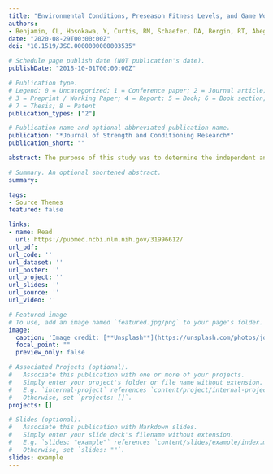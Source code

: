 ```yaml
---
title: "Environmental Conditions, Preseason Fitness Levels, and Game Workload: Analysis of a Female NCAA DI National Championship Soccer Season"
authors: 
- Benjamin, CL, Hosokawa, Y, Curtis, RM, Schaefer, DA, Bergin, RT, Abegg, MR, and Casa, DJ
date: "2020-08-29T00:00:00Z"
doi: "10.1519/JSC.0000000000003535"

# Schedule page publish date (NOT publication's date).
publishDate: "2018-10-01T00:00:00Z"

# Publication type.
# Legend: 0 = Uncategorized; 1 = Conference paper; 2 = Journal article;
# 3 = Preprint / Working Paper; 4 = Report; 5 = Book; 6 = Book section;
# 7 = Thesis; 8 = Patent
publication_types: ["2"]

# Publication name and optional abbreviated publication name.
publication: "*Journal of Strength and Conditioning Research*"
publication_short: ""

abstract: The purpose of this study was to determine the independent and combined moderating effect of aerobic fitness and environmental conditions on physical workloads during collegiate female soccer matches. Nineteen National Collegiate Athletic Association female soccer athletes were included in this study (mean ± SD: age, 20.6 ± 1.4 years; height, 169 ± 6.1 cm; body mass 64.7 ± 5.3 kg). Maximal oxygen consumption (V[Combining Dot Above]O2max) was estimated from the yo-yo intermittent recovery test before preseason training and wet-bulb globe temperature (WBGT) was recorded onsite for home matches and at the nearest weather station for away matches. Relative distance (TD), relative high-speed running distance (%HSD), and relative high metabolic load (%HML) performance were collected during each match using a global positioning system unit (Viper Pod; STATSports, Chicago, IL). Statistically significant differences were observed in TD between LOW WBGT and MOD WBGT (mean difference [MD] = 7.08 m·min; effect size [ES] = 0.54; p < 0.001), in %HSD between LOW WBGT and MOD WBGT (MD = 1.97%; ES = 0.64; p = 0.01) and between LOW WBGT and HIGH WBGT (MD = 2.71%; ES = 1.01; p < 0.001), and in %HML between LOW WBGT and MOD WBGT (MD = 1.24%; ES = 0.56; p < 0.001) and between LOW WBGT and HIGH WBGT (MD = 1.55%; ES = 0.78; p = 0.01). There was a significant interaction between WBGT and V[Combining Dot Above]O2max for %HSD (p = 0.03). These findings demonstrate that physical performance metrics were affected by increased WBGT. In addition, aerobic fitness seemed to moderate the effect of increasing WBGT on %HSD, meaning maximizing aerobic capacity is important for optimizing running performance in the heat. Coaches and sports medicine staff could alter training time and session length based on environmental conditions as well as potentially use aggressive cooling strategies to mitigate the imposed heat stress and decrements in physical performance.

# Summary. An optional shortened abstract.
summary: 

tags:
- Source Themes
featured: false

links:
- name: Read
  url: https://pubmed.ncbi.nlm.nih.gov/31996612/
url_pdf: 
url_code: ''
url_dataset: ''
url_poster: ''
url_project: ''
url_slides: ''
url_source: ''
url_video: ''

# Featured image
# To use, add an image named `featured.jpg/png` to your page's folder.
image:
  caption: 'Image credit: [**Unsplash**](https://unsplash.com/photos/jdD8gXaTZsc)'
  focal_point: ""
  preview_only: false

# Associated Projects (optional).
#   Associate this publication with one or more of your projects.
#   Simply enter your project's folder or file name without extension.
#   E.g. `internal-project` references `content/project/internal-project/index.md`.
#   Otherwise, set `projects: []`.
projects: []

# Slides (optional).
#   Associate this publication with Markdown slides.
#   Simply enter your slide deck's filename without extension.
#   E.g. `slides: "example"` references `content/slides/example/index.md`.
#   Otherwise, set `slides: ""`.
slides: example
---
```


